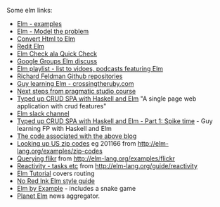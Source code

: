 Some elm links:

* [Elm - examples](http://elm-lang.org/examples)
* [Elm - Model the problem](http://elm-lang.org/guide/model-the-problem)
* [Convert Html to Elm](http://mbylstra.github.io/html-to-elm/)
* [Redit Elm](https://www.reddit.com/r/elm/)
* [Elm Check ala Quick Check](https://github.com/TheSeamau5/elm-check)
* [Google Groups Elm discuss](https://groups.google.com/forum/#!forum/elm-discuss)
* [Elm playlist - list to vidoes, podcasts featuring Elm](http://crossingtheruby.com/2015/11/10/elm-playlist.html)
* [Richard Feldman Github repositories](https://github.com/rtfeldman?tab=repositories)
* [Guy learning Elm - crossingtheruby.com](http://crossingtheruby.com)
* [Next steps from pragmatic studio course](https://online.pragmaticstudio.com/courses/elm-signals/next_steps)
* [Typed up CRUD SPA with Haskell and Elm](http://rundis.github.io/blog/2015/haskell_elm_spa_part1.html) "A single page web application with crud features"
* [Elm slack channel](https://elmlang.slack.com/messages/general/)
* [Typed up CRUD SPA with Haskell and Elm - Part 1: Spike time](http://rundis.github.io/blog/2015/haskell_elm_spa_part1.html) - Guy learning FP with Haskell and Elm
* [The code associated with the above blog](https://github.com/rundis/albums)
* [Looking up US zip codes](http://elm-lang.org/examples/zip-codes) eg 201166 from http://elm-lang.org/examples/zip-codes
* [Querying flikr](http://elm-lang.org/examples/flickr) from http://elm-lang.org/examples/flickr
* [Reactivity - tasks etc](http://elm-lang.org/guide/reactivity) from http://elm-lang.org/guide/reactivity
* [Elm Tutorial](http://www.elm-tutorial.org) covers routing
* [No Red Ink Elm style guide](https://github.com/NoRedInk/elm-rails/wiki/NoRedInk's-Elm-Style-Guide)
* [Elm by Example](http://elm-by-example.org)  - includes a snake game
* [Planet Elm](http://planet.elm-lang.org) news aggregator.



